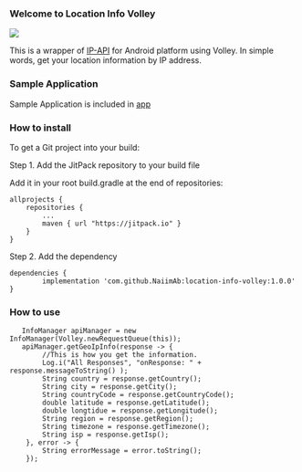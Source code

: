 ### Welcome to Location Info Volley
[![](https://jitpack.io/v/SperoApps/location-info-volley.svg)](https://jitpack.io/#SperoApps/location-info-volley)

This is a wrapper of [IP-API](http://ip-api.com/json) for Android platform using Volley.
In simple words, get your location information by IP address.

### Sample Application
Sample Application is included in [app](https://github.com/SperoApps/location-info-volley/tree/master/app)

### How to install

To get a Git project into your build:

Step 1. Add the JitPack repository to your build file

Add it in your root build.gradle at the end of repositories:

	allprojects {
		repositories {
			...
			maven { url "https://jitpack.io" }
		}
	}

Step 2. Add the dependency

	dependencies {
	        implementation 'com.github.NaiimAb:location-info-volley:1.0.0'
	}
	
### How to use
       InfoManager apiManager = new InfoManager(Volley.newRequestQueue(this));
       apiManager.getGeoIpInfo(response -> {
            //This is how you get the information.
            Log.i("All Responses", "onResponse: " + response.messageToString() );
            String country = response.getCountry();
            String city = response.getCity();
            String countryCode = response.getCountryCode();
            double latitude = response.getLatitude();
            double longtidue = response.getLongitude();
            String region = response.getRegion();
            String timezone = response.getTimezone();
            String isp = response.getIsp();
        }, error -> {
            String errorMessage = error.toString();
        });

